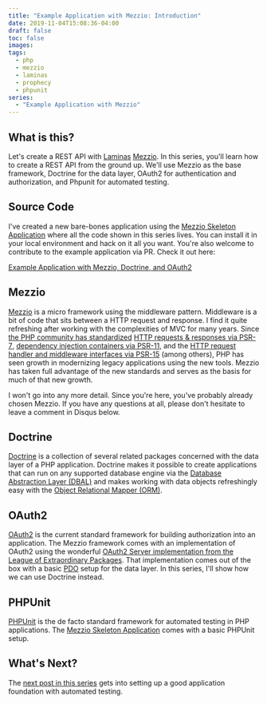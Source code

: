 ```yaml
---
title: "Example Application with Mezzio: Introduction"
date: 2019-11-04T15:08:36-04:00
draft: false
toc: false
images:
tags:
  - php
  - mezzio
  - laminas
  - prophecy
  - phpunit
series:
  - "Example Application with Mezzio"
---
```


## What is this?

Let's create a REST API with [Laminas](https://getlaminas.org/)  [Mezzio](https://getexpressive.org/). In this series, you'll learn how to create a REST API from the ground up. We'll use Mezzio as the base framework, Doctrine for the data layer, OAuth2 for authentication and authorization, and Phpunit for automated testing.

## Source Code

I've created a new bare-bones application using the [Mezzio Skeleton Application](https://github.com/zendframework/zend-expressive-skeleton) where all the code shown in this series lives. You can install it in your local environment and hack on it all you want. You're also welcome to contribute to the example application via PR. Check it out here:

[Example Application with Mezzio, Doctrine, and OAuth2](https://github.com/marcguyer/mezzio-doctrine-oauth2-example)

## Mezzio

[Mezzio](https://getexpressive.org/) is a micro framework using the middleware pattern. Middleware is a bit of code that sits between a HTTP request and response. I find it quite refreshing after working with the complexities of MVC for many years. Since [the PHP community has standardized](https://www.php-fig.org/psr/) [HTTP requests & responses via PSR-7](https://www.php-fig.org/psr/psr-7/), [dependency injection containers via PSR-11](https://www.php-fig.org/psr/psr-11/), and the [HTTP request handler and middleware interfaces via PSR-15](https://www.php-fig.org/psr/psr-15/) (among others), PHP has seen growth in modernizing legacy applications using the new tools. Mezzio has taken full advantage of the new standards and serves as the basis for much of that new growth.

I won't go into any more detail. Since you're here, you've probably already chosen Mezzio. If you have any questions at all, please don't hesitate to leave a comment in Disqus below.

## Doctrine

[Doctrine](https://www.doctrine-project.org/) is a collection of several related packages concerned with the data layer of a PHP application. Doctrine makes it possible to create applications that can run on any supported database engine via the [Database Abstraction Layer (DBAL)](https://www.doctrine-project.org/projects/dbal.html) and makes working with data objects refreshingly easy with the [Object Relational Mapper (ORM)](https://www.doctrine-project.org/projects/orm.html).

## OAuth2

[OAuth2](https://oauth.net/2/) is the current standard framework for building authorization into an application. The Mezzio framework comes with an implementation of OAuth2 using the wonderful [OAuth2 Server implementation from the League of Extraordinary Packages](https://oauth2.thephpleague.com/). That implementation comes out of the box with a basic [PDO](https://www.php.net/pdo) setup for the data layer. In this series, I'll show how we can use Doctrine instead.

## PHPUnit

[PHPUnit](https://phpunit.de/) is the de facto standard framework for automated testing in PHP applications. The [Mezzio Skeleton Application](https://github.com/zendframework/zend-expressive-skeleton) comes with a basic PHPUnit setup.

## What's Next?

The [next post in this series](/posts/example-application-with-mezzio-testing) gets into setting up a good application foundation with automated testing.
